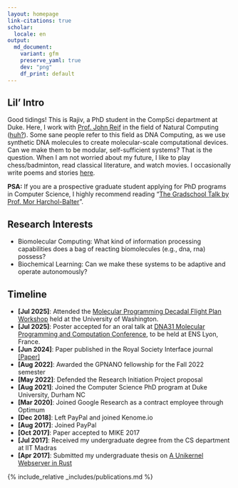```yaml
---
layout: homepage
link-citations: true
scholar:
  locale: en
output:
  md_document:
    variant: gfm
    preserve_yaml: true
    dev: "png"
    df_print: default
---
```


## Lil’ Intro

Good tidings! This is Rajiv, a PhD student in the CompSci department at
Duke. Here, I work with <a href="https://users.cs.duke.edu/~reif/">Prof.
John Reif</a> in the field of Natural Computing
(<a href="https://www.dna.caltech.edu/DNAresearch_perspective.html">huh?</a>).
Some sane people refer to this field as DNA Computing, as we use
synthetic DNA molecules to create molecular-scale computational devices.
Can we make them to be modular, self-sufficient systems? That is the
question. When I am not worried about my future, I like to play
chess/badminton, read classical literature, and watch movies. I
occasionally write poems and stories
<a href="https://rajivteja.wordpress.com/"> here</a>.

**PSA:** If you are a prospective graduate student applying for PhD
programs in Computer Science, I highly recommend reading
“<a href="https://www.cs.cmu.edu/~harchol/gradschooltalk.pdf">The
Gradschool Talk by Prof. Mor Harchol-Balter</a>”.

## Research Interests

- Biomolecular Computing: What kind of information processing
  capabilities does a bag of reacting biomolecules (e.g., dna, rna)
  possess?
- Biochemical Learning: Can we make these systems to be adaptive and
  operate autonomously?

## Timeline

- **\[Jul 2025\]**: Attended the [Molecular Programming Decadal Flight Plan Workshop](https://www.mpflightplan.com/) held at the University of Washington.
- **\[Jul 2025\]**: Poster accepted for an oral talk at [DNA31 Molecular Programming and Computation Conference](https://dna31.sciencesconf.org/?lang=en), to be held at ENS Lyon, France. 
- **\[Jun 2024\]**: Paper published in the Royal Society Interface
  journal
  <a href="https://royalsocietypublishing.org/doi/10.1098/rsif.2024.0053">\[Paper\]</a>
- **\[Aug 2022\]**: Awarded the GPNANO fellowship for the Fall 2022
  semester
- **\[May 2022\]**: Defended the Research Initiation Project proposal
- **\[Aug 2021\]**: Joined the Computer Science PhD program at Duke
  University, Durham NC
- **\[Mar 2020\]**: Joined Google Research as a contract employee
  through Optimum
- **\[Dec 2018\]**: Left PayPal and joined Kenome.io
- **\[Aug 2017\]**: Joined PayPal
- **\[Oct 2017\]**: Paper accepted to MIKE 2017
- **\[Jul 2017\]**: Received my undergraduate degree from the CS
  department at IIT Madras
- **\[Apr 2017\]**: Submitted my undergraduate thesis on [A Unikernel
  Webserver in Rust](https://rajiv256.github.io/projects/ouros/)

{% include_relative _includes/publications.md %}
